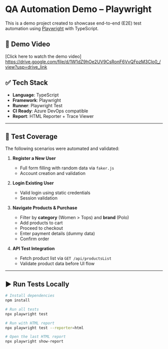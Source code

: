 # QA Automation Demo – Playwright

This is a demo project created to showcase end-to-end (E2E) test automation using [Playwright](https://playwright.dev/) with TypeScript.
## 🎥 Demo Video

[Click here to watch the demo video]
https://drive.google.com/file/d/1W1dZ9hOe2UV9CsRonF6VvQFpzM3Clo0_/view?usp=drive_link

## ✅ Tech Stack

- **Language**: TypeScript
- **Framework**: Playwright
- **Runner**: Playwright Test
- **CI Ready**: Azure DevOps compatible
- **Report**: HTML Reporter + Trace Viewer

---

## 🧪 Test Coverage

The following scenarios were automated and validated:

1. **Register a New User**  
   - Full form filling with random data via `faker.js`
   - Account creation and validation

2. **Login Existing User**  
   - Valid login using static credentials
   - Session validation

3. **Navigate Products & Purchase**  
   - Filter by **category** (Women > Tops) and **brand** (Polo)  
   - Add products to cart  
   - Proceed to checkout  
   - Enter payment details (dummy data)  
   - Confirm order

4. **API Test Integration**  
   - Fetch product list via `GET /api/productsList`
   - Validate product data before UI flow

---

## ▶️ Run Tests Locally

```bash
# Install dependencies
npm install

# Run all tests
npx playwright test

# Run with HTML report
npx playwright test --reporter=html

# Open the last HTML report
npx playwright show-report
